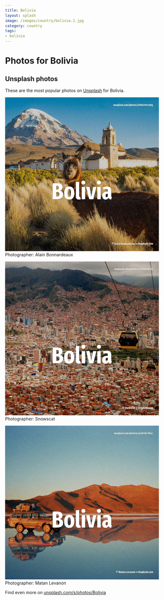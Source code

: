 ```yaml
---
title: Bolivia
layout: splash
image: /images/country/bolivia.1.jpg
category: country
tags:
- bolivia
---
```

# Photos for Bolivia
 
## Unsplash photos
These are the most popular photos on [Unsplash](https://unsplash.com) for Bolivia.
 
![Bolivia](/images/country/bolivia.1.jpg)
Photographer:  Alain Bonnardeaux
 
![Bolivia](/images/country/bolivia.2.jpg)
Photographer:  Snowscat
 
![Bolivia](/images/country/bolivia.3.jpg)
Photographer:  Matan Levanon
 
Find even more on [unsplash.com/s/photos/Bolivia](https://unsplash.com/s/photos/Bolivia)
 
